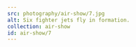 ```yaml
---
src: photography/air-show/7.jpg
alt: Six fighter jets fly in formation.
collection: air-show
id: air-show/7
---
```

